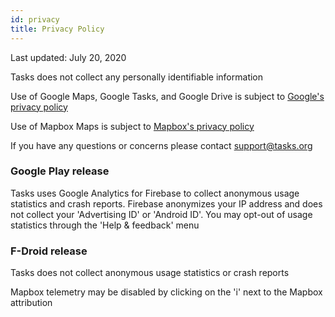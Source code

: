 ```yaml
---
id: privacy
title: Privacy Policy
---
```


Last updated: July 20, 2020

Tasks does not collect any personally identifiable information

Use of Google Maps, Google Tasks, and Google Drive is subject to [Google's
privacy policy](https://policies.google.com/privacy?hl=en-US)

Use of Mapbox Maps is subject to [Mapbox's privacy policy](https://www.mapbox.com/legal/privacy)

If you have any questions or concerns please contact support@tasks.org

### Google Play release

Tasks uses Google Analytics for Firebase to collect anonymous usage statistics
and crash reports. Firebase anonymizes your IP address and does not collect
your 'Advertising ID' or 'Android ID'. You may opt-out of usage statistics through
the 'Help & feedback' menu

### F-Droid release

Tasks does not collect anonymous usage statistics or crash reports

Mapbox telemetry may be disabled by clicking on the 'i' next to the Mapbox
attribution
